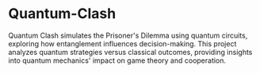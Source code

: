 # Quantum-Clash
Quantum Clash simulates the Prisoner's Dilemma using quantum circuits, exploring how entanglement influences decision-making. This project analyzes quantum strategies versus classical outcomes, providing insights into quantum mechanics' impact on game theory and cooperation.
